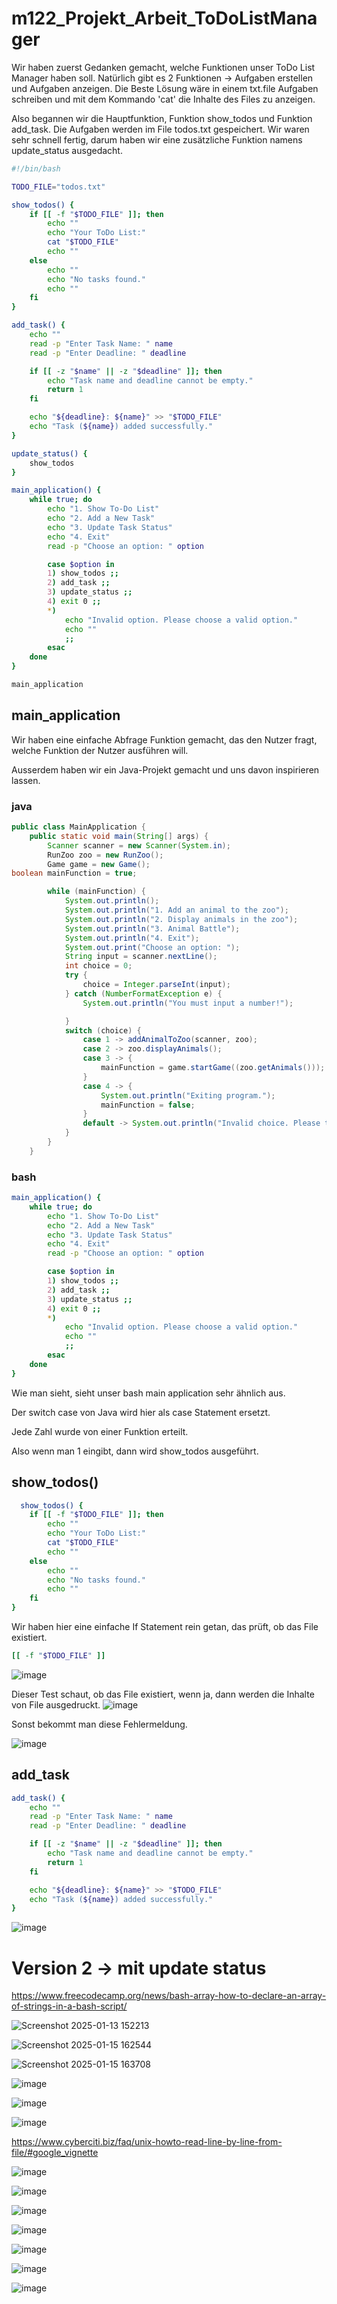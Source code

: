 # m122_Projekt_Arbeit_ToDoListManager

Wir haben zuerst Gedanken gemacht, welche Funktionen unser ToDo List Manager haben soll. Natürlich gibt es 2 Funktionen -> Aufgaben erstellen und Aufgaben anzeigen. Die Beste Lösung wäre in einem txt.file Aufgaben schreiben und mit dem Kommando 'cat' die Inhalte des Files zu anzeigen.

Also begannen wir die Hauptfunktion, Funktion show_todos und Funktion add_task. Die Aufgaben werden im File todos.txt gespeichert. Wir waren sehr schnell fertig, darum haben wir eine zusätzliche Funktion namens update_status ausgedacht.

```bash
#!/bin/bash

TODO_FILE="todos.txt"

show_todos() {
    if [[ -f "$TODO_FILE" ]]; then
        echo ""
        echo "Your ToDo List:"
        cat "$TODO_FILE"
        echo ""
    else
        echo ""
        echo "No tasks found."
        echo ""
    fi
}

add_task() {
    echo ""
    read -p "Enter Task Name: " name
    read -p "Enter Deadline: " deadline

    if [[ -z "$name" || -z "$deadline" ]]; then
        echo "Task name and deadline cannot be empty."
        return 1
    fi

    echo "${deadline}: ${name}" >> "$TODO_FILE"
    echo "Task (${name}) added successfully."
}

update_status() {
    show_todos
}

main_application() {
    while true; do
        echo "1. Show To-Do List"
        echo "2. Add a New Task"
        echo "3. Update Task Status"
        echo "4. Exit"
        read -p "Choose an option: " option

        case $option in
        1) show_todos ;;
        2) add_task ;;
        3) update_status ;;
        4) exit 0 ;;
        *)
            echo "Invalid option. Please choose a valid option."
            echo ""
            ;;
        esac
    done
}

main_application
```

## main_application

Wir haben eine einfache Abfrage Funktion gemacht, das den Nutzer fragt, welche Funktion der Nutzer ausführen will.

Ausserdem haben wir ein Java-Projekt gemacht und uns davon inspirieren lassen. 

### java
```java
public class MainApplication {
    public static void main(String[] args) {
        Scanner scanner = new Scanner(System.in);
        RunZoo zoo = new RunZoo();
        Game game = new Game();
boolean mainFunction = true;

        while (mainFunction) {
            System.out.println();
            System.out.println("1. Add an animal to the zoo");
            System.out.println("2. Display animals in the zoo");
            System.out.println("3. Animal Battle");
            System.out.println("4. Exit");
            System.out.print("Choose an option: ");
            String input = scanner.nextLine();
            int choice = 0;
            try {
                choice = Integer.parseInt(input);
            } catch (NumberFormatException e) {
                System.out.println("You must input a number!");

            }
            switch (choice) {
                case 1 -> addAnimalToZoo(scanner, zoo);
                case 2 -> zoo.displayAnimals();
                case 3 -> {
                    mainFunction = game.startGame((zoo.getAnimals()));
                }
                case 4 -> {
                    System.out.println("Exiting program.");
                    mainFunction = false;
                }
                default -> System.out.println("Invalid choice. Please try again.");
            }
        }
    }
```

### bash 
```bash
main_application() {
    while true; do
        echo "1. Show To-Do List"
        echo "2. Add a New Task"
        echo "3. Update Task Status"
        echo "4. Exit"
        read -p "Choose an option: " option

        case $option in
        1) show_todos ;;
        2) add_task ;;
        3) update_status ;;
        4) exit 0 ;;
        *)
            echo "Invalid option. Please choose a valid option."
            echo ""
            ;;
        esac
    done
}
```
Wie man sieht, sieht unser bash main application sehr ähnlich aus.

Der switch case von Java wird hier als case Statement ersetzt.

Jede Zahl wurde von einer Funktion erteilt. 

Also wenn man 1 eingibt, dann wird show_todos ausgeführt.

## show_todos()

```bash
  show_todos() {
    if [[ -f "$TODO_FILE" ]]; then
        echo ""
        echo "Your ToDo List:"
        cat "$TODO_FILE"
        echo ""
    else
        echo ""
        echo "No tasks found."
        echo ""
    fi
}
```

Wir haben hier eine einfache If Statement rein getan, das prüft, ob das File existiert. 
```bash
[[ -f "$TODO_FILE" ]]
```
![image](https://github.com/user-attachments/assets/39bf384a-da54-4f44-a545-3ce4ff75c217)

Dieser Test schaut, ob das File existiert, wenn ja, dann werden die Inhalte von File ausgedruckt.
![image](https://github.com/user-attachments/assets/9b345356-1a97-448f-a63b-b9b6f1cbeabc)

Sonst bekommt man diese Fehlermeldung.

![image](https://github.com/user-attachments/assets/33e8b340-bc3c-45d3-9269-9379afa86e2d)

## add_task

```bash
add_task() {
    echo ""
    read -p "Enter Task Name: " name
    read -p "Enter Deadline: " deadline

    if [[ -z "$name" || -z "$deadline" ]]; then
        echo "Task name and deadline cannot be empty."
        return 1
    fi

    echo "${deadline}: ${name}" >> "$TODO_FILE"
    echo "Task (${name}) added successfully."
}
```
![image](https://github.com/user-attachments/assets/4dd19fe3-e2b2-4c71-8db0-664e03ec313f)




# Version 2 -> mit update status

https://www.freecodecamp.org/news/bash-array-how-to-declare-an-array-of-strings-in-a-bash-script/



![Screenshot 2025-01-13 152213](https://github.com/user-attachments/assets/8f411d04-1f59-46ed-ae91-6f30bc04a27f)

![Screenshot 2025-01-15 162544](https://github.com/user-attachments/assets/e26dd0a5-e297-43a7-b3fc-4c0236d99a42)

![Screenshot 2025-01-15 163708](https://github.com/user-attachments/assets/27a6ddbd-31a9-4b4b-9d64-631d33a6cbd7)


![image](https://github.com/user-attachments/assets/7dda5194-9c55-498d-bf59-124e0f4698ab)

![image](https://github.com/user-attachments/assets/94f51434-9752-458a-8b3f-ad6ae230fc09)

![image](https://github.com/user-attachments/assets/a659271a-00b5-4725-ac27-39f2670a2e19)

https://www.cyberciti.biz/faq/unix-howto-read-line-by-line-from-file/#google_vignette

![image](https://github.com/user-attachments/assets/fde17ac1-9652-4bb9-aa6d-d0aacfdd260c)

![image](https://github.com/user-attachments/assets/fdf081c4-ce79-46bd-96cd-d14d3021bc0d)

![image](https://github.com/user-attachments/assets/eba47ee4-ee7f-47b2-b16f-9bdbb1fbe9ad)

![image](https://github.com/user-attachments/assets/42ea7e53-d5be-41ba-9448-540d2408fc46)

![image](https://github.com/user-attachments/assets/4bc10c7f-9d82-4f9b-8cc0-7e0658842867)

![image](https://github.com/user-attachments/assets/06fa1a6e-22d5-4a66-8604-f8012a2c9d3b)

![image](https://github.com/user-attachments/assets/e71c4a23-0e67-4016-be78-99031a922dbc)


